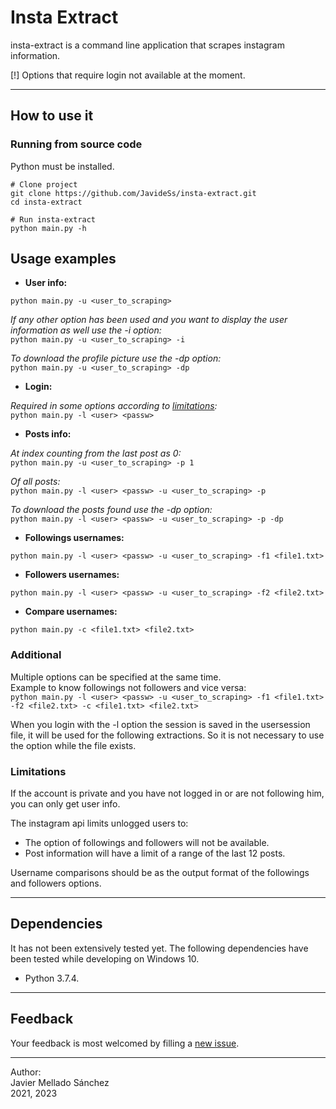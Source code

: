 # Insta Extract
insta-extract is a command line application that scrapes instagram information.

[!] Options that require login not available at the moment.

---

## How to use it
### Running from source code
Python must be installed.

```
# Clone project
git clone https://github.com/JavideSs/insta-extract.git
cd insta-extract

# Run insta-extract
python main.py -h
```

## Usage examples

- **User info:**

``python main.py -u <user_to_scraping>``

*If any other option has been used and you want to display the user information as well use the -i option:*  
``python main.py -u <user_to_scraping> -i``

*To download the profile picture use the -dp option:*  
``python main.py -u <user_to_scraping> -dp``

- **Login:**

*Required in some options according to [limitations](#limitations):*  
``python main.py -l <user> <passw>``

- **Posts info:**

*At index counting from the last post as 0:*  
``python main.py -u <user_to_scraping> -p 1``

*Of all posts:*  
``python main.py -l <user> <passw> -u <user_to_scraping> -p``

*To download the posts found use the -dp option:*  
``python main.py -l <user> <passw> -u <user_to_scraping> -p -dp``

- **Followings usernames:**

``python main.py -l <user> <passw> -u <user_to_scraping> -f1 <file1.txt>``

- **Followers usernames:**

``python main.py -l <user> <passw> -u <user_to_scraping> -f2 <file2.txt>``

- **Compare usernames:**

``python main.py -c <file1.txt> <file2.txt>``

### Additional
Multiple options can be specified at the same time.  
Example to know followings not followers and vice versa:  
``python main.py -l <user> <passw> -u <user_to_scraping> -f1 <file1.txt> -f2 <file2.txt> -c <file1.txt> <file2.txt>``

When you login with the -l option the session is saved in the usersession file, it will be used for the following extractions. So it is not necessary to use the option while the file exists.

### Limitations

If the account is private and you have not logged in or are not following him, you can only get user info.

The instagram api limits unlogged users to:
- The option of followings and followers will not be available.
- Post information will have a limit of a range of the last 12 posts.

Username comparisons should be as the output format of the followings and followers options.

---

## Dependencies
It has not been extensively tested yet. The following dependencies have been tested while developing on Windows 10.
- Python 3.7.4.

---

## Feedback
Your feedback is most welcomed by filling a
[new issue](https://github.com/JavideSs/insta-extract/issues/new).

---

Author:  
Javier Mellado Sánchez  
2021, 2023